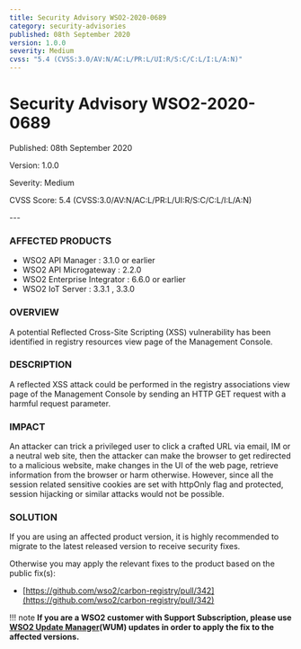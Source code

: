 ```yaml
---
title: Security Advisory WSO2-2020-0689
category: security-advisories
published: 08th September 2020
version: 1.0.0
severity: Medium
cvss: "5.4 (CVSS:3.0/AV:N/AC:L/PR:L/UI:R/S:C/C:L/I:L/A:N)"
---
```


# Security Advisory WSO2-2020-0689

<p class="doc-info">Published: 08th September 2020</p>
<p class="doc-info">Version: 1.0.0</p>
<p class="doc-info">Severity: Medium</p>
<p class="doc-info">CVSS Score: 5.4 (CVSS:3.0/AV:N/AC:L/PR:L/UI:R/S:C/C:L/I:L/A:N)</p>
---

### AFFECTED PRODUCTS
* WSO2 API Manager : 3.1.0 or earlier
* WSO2 API Microgateway : 2.2.0
* WSO2 Enterprise Integrator : 6.6.0 or earlier
* WSO2  IoT Server : 3.3.1 , 3.3.0


### OVERVIEW
A potential Reflected Cross-Site Scripting (XSS) vulnerability has been identified in registry resources view page of the Management Console.


### DESCRIPTION
A reflected XSS attack could be performed in the registry associations view page of the Management Console by sending an HTTP GET request with a harmful request parameter.


### IMPACT
An attacker can trick a privileged user to click a crafted URL via email, IM or a neutral web site, then the attacker can make the browser to get redirected to a malicious website, make changes in the UI of the web page, retrieve information from the browser or harm otherwise. However, since all the session related sensitive cookies are set with httpOnly flag and protected, session hijacking or similar attacks would not be possible.


### SOLUTION
If you are using an affected product version, it is highly recommended to migrate to the latest released version to receive security fixes.

Otherwise you may apply the relevant fixes to the product based on the public fix(s):

* [https://github.com/wso2/carbon-registry/pull/342](https://github.com/wso2/carbon-registry/pull/342)


!!! note
    **If you are a WSO2 customer with Support Subscription, please use [WSO2 Update Manager](https://wso2.com/updates/wum)(WUM) updates in order to apply the fix to the affected versions.**
